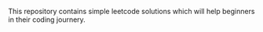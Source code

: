 This repository contains simple leetcode solutions which will help beginners in their coding journery. 
